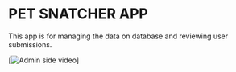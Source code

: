 # PET SNATCHER APP

This app is for managing the data on database and reviewing user submissions. 

[![Admin side video](assets/admin-side.gif)]
